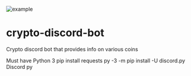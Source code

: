 ![example](https://user-images.githubusercontent.com/36686123/118430856-0719fc00-b6a3-11eb-97ca-0c0b149306f0.JPG)
# crypto-discord-bot
Crypto discord bot that provides info on various coins 


Must have 
Python 3
pip install requests
py -3 -m pip install -U discord.py
Discord py

